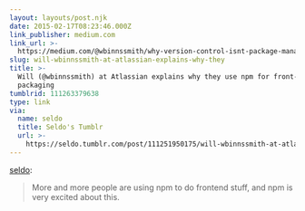 ```yaml
---
layout: layouts/post.njk
date: 2015-02-17T08:23:46.000Z
link_publisher: medium.com
link_url: >-
  https://medium.com/@wbinnssmith/why-version-control-isnt-package-management-a-brief-history-5d40c524ba3e
slug: will-wbinnssmith-at-atlassian-explains-why-they
title: >-
  Will (@wbinnssmith) at Atlassian explains why they use npm for front-end
  packaging
tumblrid: 111263379638
type: link
via:
  name: seldo
  title: Seldo's Tumblr
  url: >-
    https://seldo.tumblr.com/post/111251950175/will-wbinnssmith-at-atlassian-explains-why-they
---
```

<p><a href="http://seldo.tumblr.com/post/111251950175/will-wbinnssmith-at-atlassian-explains-why-they" class="tumblr_blog">seldo</a>:</p>

<blockquote><p>More and more people are using npm to do frontend stuff, and npm is very excited about this.</p></blockquote>
